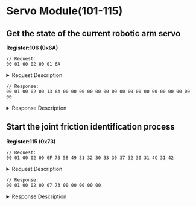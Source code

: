 # Servo Module(101-115)

## Get the state of the current robotic arm servo

**Register:106 (0x6A)**

```
// Request:
00 01 00 02 00 01 6A  
```

<details>

<summary>Request Description</summary>

```
//00 01    U16, Transaction ID
//00 02    U16, Protocol Identifier
//00 01    U16, Length 
//6A       U8, Register
```

</details>

```
// Response:
00 01 00 02 00 13 6A 00 00 00 00 00 00 00 00 00 00 00 00 00 00 00 00 00 
```

<details>

<summary>Response Description</summary>

```
//00 01    U16, Transaction ID
//00 02    U16, Protocol Identifier
//00 13    U16, Length 
//6A       U8, Register
//00       U8, 
Commands execution state:
0: Normal
1: The server has error message
3: Communication fail
//00       U8, Joint1 servo state=Normal
//00       U8, Joint1 servo error code=Normal
//00       U8, Joint2 servo state=Normal
//00       U8, Joint2 servo error code=Normal
//00       U8, Joint3 servo state=Normal
//00       U8, Joint3 servo error code=Normal
//00       U8, Joint4 servo state=Normal
//00       U8, Joint4 servo error code=Normal
//00       U8, Joint5 servo state=Normal
//00       U8, Joint5 servo error code=Normal
//00       U8, Joint6 servo state=Normal
//00       U8, Joint6 servo error code=Normal
//00       U8, Joint7 servo state=Normal
//00       U8, Joint7 servo error code=Normal
//00       U8, Joint2 Gripper servo error code=Normal
```

</details>

## Start the joint friction identification process

**Register:115 (0x73)**

```
// Request:
00 01 00 02 00 0F 73 58 49 31 32 30 33 30 37 32 30 31 4C 31 42  
```

<details>

<summary>Request Description</summary>

```
//00 01    U16, Transaction ID
//00 02    U16, Protocol Identifier
//00 0F    U16, Length 
//73       U8, Register
//58 49 31 32 30 33 30 37 32 30 31 4C 31 42    U8,
The serial number of the  xArm to be identified
（E.g：XI120307201L1B）Refer to ASCII code
```

</details>

```
// Response:
00 01 00 02 00 07 73 00 00 00 00 00
```

<details>

<summary>Response Description</summary>

```
//00 01    U16, Transaction ID
//00 02    U16, Protocol Identifier
//00 07    U16, Length 
//73       U8, Register
//00       U8, State
//00 00 00 00    FP32, 
Identification status
0,0：Identify success
-1,0：Identify failed
```

</details>
